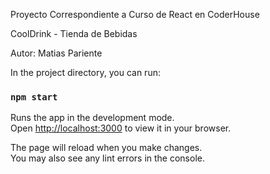 Proyecto Correspondiente a Curso de React en CoderHouse

CoolDrink - Tienda de Bebidas

Autor: Matias Pariente

In the project directory, you can run:

### `npm start`

Runs the app in the development mode.\
Open [http://localhost:3000](http://localhost:3000) to view it in your browser.

The page will reload when you make changes.\
You may also see any lint errors in the console.
